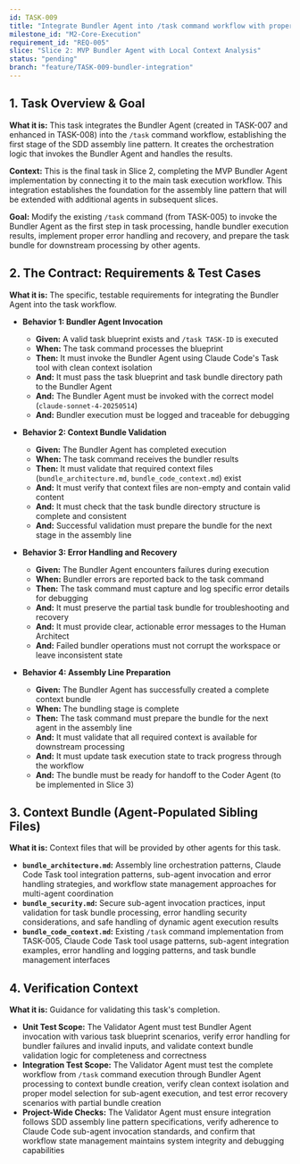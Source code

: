 ```yaml
---
id: TASK-009
title: "Integrate Bundler Agent into /task command workflow with proper error handling"
milestone_id: "M2-Core-Execution"
requirement_id: "REQ-005"
slice: "Slice 2: MVP Bundler Agent with Local Context Analysis"
status: "pending"
branch: "feature/TASK-009-bundler-integration"
---
```


## 1. Task Overview & Goal

**What it is:** This task integrates the Bundler Agent (created in TASK-007 and enhanced in TASK-008) into the `/task` command workflow, establishing the first stage of the SDD assembly line pattern. It creates the orchestration logic that invokes the Bundler Agent and handles the results.

**Context:** This is the final task in Slice 2, completing the MVP Bundler Agent implementation by connecting it to the main task execution workflow. This integration establishes the foundation for the assembly line pattern that will be extended with additional agents in subsequent slices.

**Goal:** Modify the existing `/task` command (from TASK-005) to invoke the Bundler Agent as the first step in task processing, handle bundler execution results, implement proper error handling and recovery, and prepare the task bundle for downstream processing by other agents.

## 2. The Contract: Requirements & Test Cases

**What it is:** The specific, testable requirements for integrating the Bundler Agent into the task workflow.

* **Behavior 1: Bundler Agent Invocation**
  * **Given:** A valid task blueprint exists and `/task TASK-ID` is executed
  * **When:** The task command processes the blueprint
  * **Then:** It must invoke the Bundler Agent using Claude Code's Task tool with clean context isolation
  * **And:** It must pass the task blueprint and task bundle directory path to the Bundler Agent
  * **And:** The Bundler Agent must be invoked with the correct model (`claude-sonnet-4-20250514`)
  * **And:** Bundler execution must be logged and traceable for debugging

* **Behavior 2: Context Bundle Validation**
  * **Given:** The Bundler Agent has completed execution
  * **When:** The task command receives the bundler results
  * **Then:** It must validate that required context files (`bundle_architecture.md`, `bundle_code_context.md`) exist
  * **And:** It must verify that context files are non-empty and contain valid content
  * **And:** It must check that the task bundle directory structure is complete and consistent
  * **And:** Successful validation must prepare the bundle for the next stage in the assembly line

* **Behavior 3: Error Handling and Recovery**
  * **Given:** The Bundler Agent encounters failures during execution
  * **When:** Bundler errors are reported back to the task command
  * **Then:** The task command must capture and log specific error details for debugging
  * **And:** It must preserve the partial task bundle for troubleshooting and recovery
  * **And:** It must provide clear, actionable error messages to the Human Architect
  * **And:** Failed bundler operations must not corrupt the workspace or leave inconsistent state

* **Behavior 4: Assembly Line Preparation**
  * **Given:** The Bundler Agent has successfully created a complete context bundle
  * **When:** The bundling stage is complete
  * **Then:** The task command must prepare the bundle for the next agent in the assembly line
  * **And:** It must validate that all required context is available for downstream processing
  * **And:** It must update task execution state to track progress through the workflow
  * **And:** The bundle must be ready for handoff to the Coder Agent (to be implemented in Slice 3)

## 3. Context Bundle (Agent-Populated Sibling Files)

**What it is:** Context files that will be provided by other agents for this task.

* **`bundle_architecture.md`:** Assembly line orchestration patterns, Claude Code Task tool integration patterns, sub-agent invocation and error handling strategies, and workflow state management approaches for multi-agent coordination
* **`bundle_security.md`:** Secure sub-agent invocation practices, input validation for task bundle processing, error handling security considerations, and safe handling of dynamic agent execution results
* **`bundle_code_context.md`:** Existing `/task` command implementation from TASK-005, Claude Code Task tool usage patterns, sub-agent integration examples, error handling and logging patterns, and task bundle management interfaces

## 4. Verification Context

**What it is:** Guidance for validating this task's completion.

* **Unit Test Scope:** The Validator Agent must test Bundler Agent invocation with various task blueprint scenarios, verify error handling for bundler failures and invalid inputs, and validate context bundle validation logic for completeness and correctness
* **Integration Test Scope:** The Validator Agent must test the complete workflow from `/task` command execution through Bundler Agent processing to context bundle creation, verify clean context isolation and proper model selection for sub-agent execution, and test error recovery scenarios with partial bundle creation
* **Project-Wide Checks:** The Validator Agent must ensure integration follows SDD assembly line pattern specifications, verify adherence to Claude Code sub-agent invocation standards, and confirm that workflow state management maintains system integrity and debugging capabilities